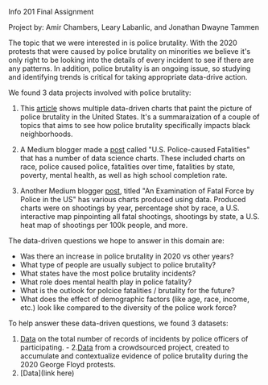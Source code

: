 Info 201 Final Assignment

Project by: Amir Chambers, Leary Labanlic, and Jonathan Dwayne Tammen

The topic that we were interested in is police brutality. With the 2020 protests that were caused by police brutality on minorities we believe it's only right to be looking into the details of every incident to see if there are any patterns. In addition, police brutality is an ongoing issue, so studying and identifying trends is critical for taking appropriate data-drive action.

We found 3 data projects involved with police brutality:

1. This [article](https://www.nature.com/articles/d41586-020-01846-z) shows multiple data-driven charts that paint the picture of police brutality in the United States. It's a summaraization of a couple of topics that aims to see how police brutality specifically impacts black neighborhoods. 

2. A Medium blogger made a [post](https://towardsdatascience.com/exploratory-data-analysis-of-u-s-police-caused-fatalities-fce47a2b7198) called "U.S. Police-caused Fatalities"  that has a number of data science charts. These included charts on race, police caused police, fatalities over time, fatalities by state, poverty, mental health, as well as high school completion rate. 

3. Another Medium blogger [post](https://towardsdatascience.com/an-examination-of-fatal-force-by-police-in-the-us-db897d97085c), titled "An Examination of Fatal Force by Police in the US" has various charts produced using data. Produced charts were on shootings by year, percentage shot by race, a U.S. interactive map pinpointing all fatal shootings, shootings by state, a U.S. heat map of shootings per 100k people, and more. 

The data-driven questions we hope to answer in this domain are:
  - Was there an increase in police brutality in 2020 vs other years?
  - What type of people are usually subject to police brutality? 
  - What states have the most police brutality incidents?  
  - What role does mental health play in police fatality? 
  - What is the outlook for polcice fatalities / brutality for the future? 
  - What does the effect of demographic factors (like age, race, income, etc.) look like compared to the diversity of the police work force?  

To help answer these data-driven questions, we found 3 datasets:
  1. [Data](https://data.seattle.gov/Public-Safety/Use-Of-Force/ppi5-g2bj) on the total number of records of incidents by police officers of participating.
    - 
  2.[Data](https://github.com/2020PB/police-brutality) from a crowdsourced project, created to accumulate and contextualize evidence of police brutality during the 2020 George Floyd protests.
  3. [Data](link here)
  
  
